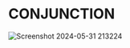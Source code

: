 # CONJUNCTION



![Screenshot 2024-05-31 213224](https://github.com/sreeranj-developer/conjunction-src/assets/91899799/7ba3c6a9-a429-4fe7-b302-db8fc51eed24)
